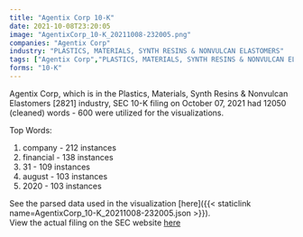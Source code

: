```yaml
---
title: "Agentix Corp 10-K"
date: 2021-10-08T23:20:05
image: "AgentixCorp_10-K_20211008-232005.png"
companies: "Agentix Corp"
industry: "PLASTICS, MATERIALS, SYNTH RESINS & NONVULCAN ELASTOMERS"
tags: ["Agentix Corp","PLASTICS, MATERIALS, SYNTH RESINS & NONVULCAN ELASTOMERS","10-07-2021","10-K"]
forms: "10-K"
---
```

Agentix Corp, which is in the Plastics, Materials, Synth Resins & Nonvulcan Elastomers [2821] industry, SEC 10-K filing on October 07, 2021 had 12050 (cleaned) words - 600 were utilized for the visualizations.

Top Words:
1. company - 212 instances
2. financial - 138 instances
3. 31 - 109 instances
4. august - 103 instances
5. 2020 - 103 instances


See the parsed data used in the visualization [here]({{< staticlink name=AgentixCorp_10-K_20211008-232005.json >}}).  
View the actual filing on the SEC website [here](https://www.sec.gov/Archives/edgar/data/1603345/0001477932-21-007074.txt)